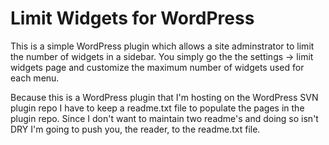 Limit Widgets for WordPress
=============

This is a simple WordPress plugin which allows a site adminstrator to limit the number of widgets in a sidebar. You simply go the the settings -> limit widgets page and customize the maximum number of widgets used for each menu.

Because this is a WordPress plugin that I'm hosting on the WordPress SVN plugin repo I have to keep a readme.txt file to populate the pages in the plugin repo. Since I don't want to maintain two readme's and doing so isn't DRY I'm going to push you, the reader, to the readme.txt file. 
